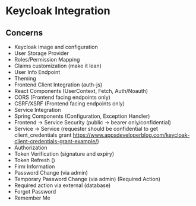 # Keycloak Integration

## Concerns

- Keycloak image and configuration
- User Storage Provider
- Roles/Permission Mapping
- Claims customization (make it lean)
- User Info Endpoint
- Theming
- Frontend Client Integration (auth-js)
- React Components (UserContext, Fetch, Auth/Noauth)
- CORS (Frontend facing endpoints only)
- CSRF/XSRF (Frontend facing endpoints only)
- Service Integration
- Spring Components (Configuration, Exception Handler)
- Frontend -> Service Security (public -> bearer only/confidential)
- Service -> Service (requester should be confidential to get client_credentials grant https://www.appsdeveloperblog.com/keycloak-client-credentials-grant-example/)
- Authorization
- Token Verification (signature and expiry)
- Token Refresh ()
- Firm Information
- Password Change (via admin)
- Temporary Password Change (via admin) (Required Action)
- Required action via external (database)
- Forgot Password
- Remember Me